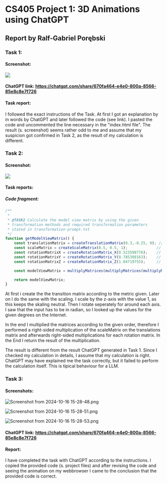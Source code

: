 # CS405 Project 1: 3D Animations using ChatGPT

## Report by Ralf-Gabriel Porębski

### Task 1:

#### Screenshot:

![](/home/gabo539/snap/marktext/9/.config/marktext/images/2024-10-16-14-30-52-image.png)

#### ChatGPT link: https://chatgpt.com/share/670fa464-e4e0-800a-8566-85e8c8e7f726

#### Task report:

I followed the exact instructions of the Task. At first I got an explanation by in words by ChatGPT and later followed the code (see link). I pasted the code and uncommented the line necessary in the "index.html file". The result (s. screenshot) seems rather odd to me and assume that my suspicion got confirmed in Task 2, as the result of my calculation is different.

### Task 2:

#### Screenshot:

![](/home/gabo539/snap/marktext/9/.config/marktext/images/2024-10-16-15-08-07-image.png)

#### Task reports:

##### Code fragment:

```js
/**
 * 
 * @TASK2 Calculate the model view matrix by using the given 
 * transformation methods and required transformation parameters
 * stated in transformation-prompt.txt
 */
function getModelViewMatrix() {
    const translationMatrix = createTranslationMatrix(0.3,-0.25, 0); // Translation by 0.3 units in x-axis and -0.25 units in y-axis
    const scaleMatrix = createScaleMatrix(0.5, 0.5, 1);             // Scaling by 0.5 in x and y axes
    const rotationMatrixX = createRotationMatrix_X(0.523598776);    // Rotation by 30 degrees in x-axis
    const rotationMatrixY = createRotationMatrix_Y(0.785398163);    // Rotation by 45 degrees in y-axis
    const rotationMatrixZ = createRotationMatrix_Z(1.04719755);     // Rotation by 60 degrees in z-axis

    const modelViewMatrix = multiplyMatrices(multiplyMatrices(multiplyMatrices(multiplyMatrices(translationMatrix, scaleMatrix), rotationMatrixX), rotationMatrixY), rotationMatrixZ);

    return modelViewMatrix;
}
```

At first i create the the transition matrix according to the metric given. Later on I do the same with the scaling. I scale by the z-axis with the value 1, as this keeps the skaling neutral. Then I rotate seperately for around each axis. I saw that the input has to be in radian, so I looked up the values for the given degrees on the Internet.



In the end I multiplied the matrices according to the given order, therefore I performed a right-sided multiplication of the scaleMatrix on the translations matrix and afterwards right-sided multiplications for each rotation matrix. In the End I return the result of the multiplication.



The result is different from the result ChatGPT generated in Task 1. Since I checked my calculation in details, I assume that my calculation is right. ChatGPT may have explained me the task correctly, but it failed to perform the calculation itself. This is tipical behaviour for a LLM.

### Task 3:

#### Screenshots:

![Screenshot from 2024-10-16 15-28-48.png](/home/gabo539/Pictures/Screenshots/Screenshot%20from%202024-10-16%2015-28-48.png)

![Screenshot from 2024-10-16 15-28-51.png](/home/gabo539/Pictures/Screenshots/Screenshot%20from%202024-10-16%2015-28-51.png)

![Screenshot from 2024-10-16 15-28-53.png](/home/gabo539/Pictures/Screenshots/Screenshot%20from%202024-10-16%2015-28-53.png)

#### ChatGPT link: https://chatgpt.com/share/670fa464-e4e0-800a-8566-85e8c8e7f726

#### Report:

I have completed the task with ChatGPT according to the instructions. I copied the provided code (s. project files) and after revising the code and seeing the animation on my webbrowser I came to the conclusion that the provided code is correct.






